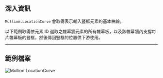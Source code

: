 ## 深入資訊
`Mullion.LocationCurve` 會取得表示輸入豎框元素的基本曲線。

以下範例取得依元素 ID 選取之帷幕牆元素的所有帷幕板，以及該帷幕牆內支撐每片帷幕板的豎框，然後傳回豎框的位置供下游使用。
___
## 範例檔案

![Mullion.LocationCurve](./Revit.Elements.Mullion.LocationCurve_img.jpg)
